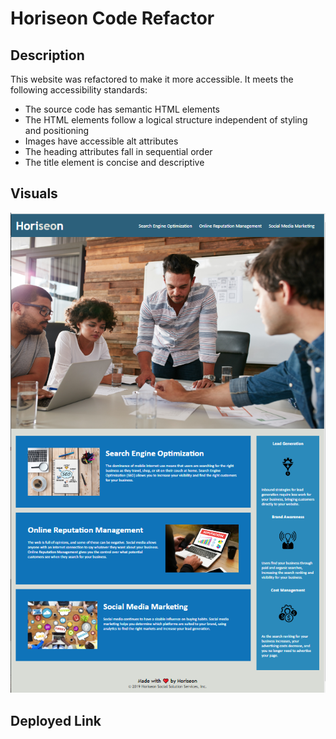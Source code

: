 # Horiseon Code Refactor

## Description

This website was refactored to make it more accessible. It meets the following accessibility standards:
-   The source code has semantic HTML elements
-   The HTML elements follow a logical structure independent of styling and positioning
-   Images have accessible alt attributes
-   The heading attributes fall in sequential order
-   The title element is concise and descriptive

## Visuals

![](Develop/assets/images/horiseon-screenshot.png)

## Deployed Link